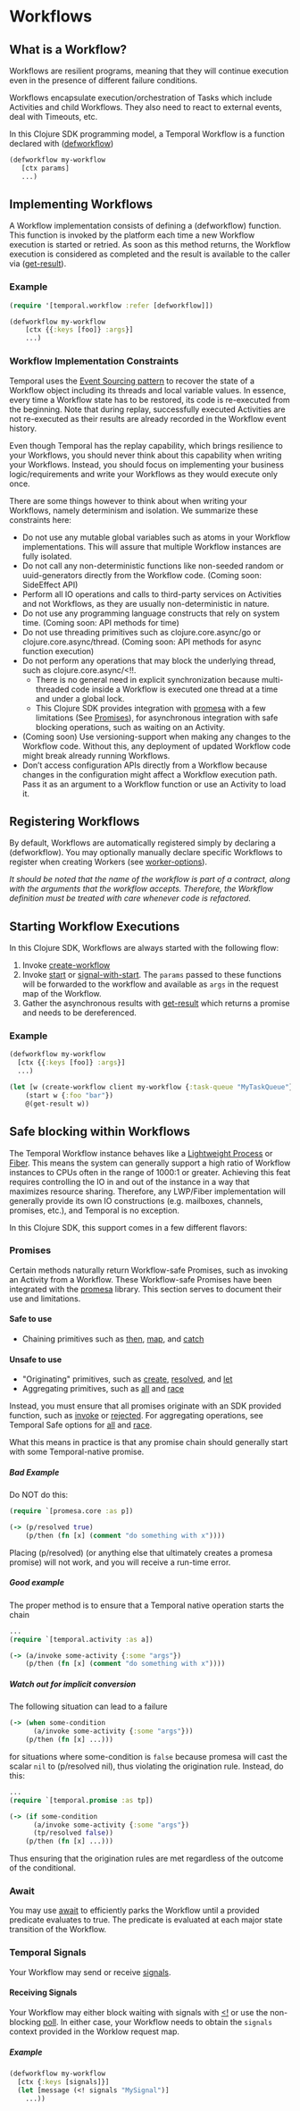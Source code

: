# Workflows

## What is a Workflow?

Workflows are resilient programs, meaning that they will continue execution even in the presence of different failure conditions.

Workflows encapsulate execution/orchestration of Tasks which include Activities and child Workflows. They also need to react to external events, deal with Timeouts, etc.

In this Clojure SDK programming model, a Temporal Workflow is a function declared with ([defworkflow](https://cljdoc.org/d/io.github.manetu/temporal-sdk/0.7.0/api/temporal.workflow#defworkflow))

```clojure
(defworkflow my-workflow
   [ctx params]
   ...)
```

## Implementing Workflows

A Workflow implementation consists of defining a (defworkflow) function. This function is invoked by the platform each time a new Workflow execution is started or retried. As soon as this method returns, the Workflow execution is considered as completed and the result is available to the caller via ([get-result](https://cljdoc.org/d/io.github.manetu/temporal-sdk/0.7.0/api/temporal.client.core#get-result)).

### Example

```clojure
(require '[temporal.workflow :refer [defworkflow]])

(defworkflow my-workflow
    [ctx {{:keys [foo]} :args}]
    ...)
```

### Workflow Implementation Constraints

Temporal uses the [Event Sourcing pattern](https://docs.microsoft.com/en-us/azure/architecture/patterns/event-sourcing) to recover the state of a Workflow object including its threads and local variable values. In essence, every time a Workflow state has to be restored, its code is re-executed from the beginning. Note that during replay, successfully executed Activities are not re-executed as their results are already recorded in the Workflow event history.

Even though Temporal has the replay capability, which brings resilience to your Workflows, you should never think about this capability when writing your Workflows. Instead, you should focus on implementing your business logic/requirements and write your Workflows as they would execute only once.

There are some things however to think about when writing your Workflows, namely determinism and isolation. We summarize these constraints here:

- Do not use any mutable global variables such as atoms in your Workflow implementations. This will assure that multiple Workflow instances are fully isolated.
- Do not call any non-deterministic functions like non-seeded random or uuid-generators directly from the Workflow code. (Coming soon: SideEffect API)
- Perform all IO operations and calls to third-party services on Activities and not Workflows, as they are usually non-deterministic in nature.
- Do not use any programming language constructs that rely on system time. (Coming soon: API methods for time)
- Do not use threading primitives such as clojure.core.async/go or clojure.core.async/thread. (Coming soon: API methods for async function execution)
- Do not perform any operations that may block the underlying thread, such as clojure.core.async/<!!.
  - There is no general need in explicit synchronization because multi-threaded code inside a Workflow is executed one thread at a time and under a global lock.
  - This Clojure SDK provides integration with [promesa](https://github.com/funcool/promesa) with a few limitations (See [Promises](#promises)), for asynchronous integration with safe blocking operations, such as waiting on an Activity.
- (Coming soon) Use versioning-support when making any changes to the Workflow code. Without this, any deployment of updated Workflow code might break already running Workflows.
- Don’t access configuration APIs directly from a Workflow because changes in the configuration might affect a Workflow execution path. Pass it as an argument to a Workflow function or use an Activity to load it.

## Registering Workflows

By default, Workflows are automatically registered simply by declaring a (defworkflow).  You may optionally manually declare specific Workflows to register when creating Workers (see [worker-options](https://cljdoc.org/d/io.github.manetu/temporal-sdk/0.7.0/api/temporal.client.worker#worker-options)).

*It should be noted that the name of the workflow is part of a contract, along with the arguments that the workflow accepts.  Therefore, the Workflow definition must be treated with care whenever code is refactored.*

## Starting Workflow Executions

In this Clojure SDK, Workflows are always started with the following flow:

1. Invoke [create-workflow](https://cljdoc.org/d/io.github.manetu/temporal-sdk/0.7.0/api/temporal.client.core#create-workflow)
2. Invoke [start](https://cljdoc.org/d/io.github.manetu/temporal-sdk/0.7.0/api/temporal.client.core#start) or [signal-with-start](https://cljdoc.org/d/io.github.manetu/temporal-sdk/0.7.0/api/temporal.client.core#signal-with-start).  The `params` passed to these functions will be forwarded to the workflow and available as `args` in the request map of the Workflow.
3. Gather the asynchronous results with [get-result](https://cljdoc.org/d/io.github.manetu/temporal-sdk/0.7.0/api/temporal.client.core#get-result) which returns a promise and needs to be dereferenced.

### Example

```clojure
(defworkflow my-workflow
  [ctx {{:keys [foo]} :args}] 
  ...)

(let [w (create-workflow client my-workflow {:task-queue "MyTaskQueue"})]
    (start w {:foo "bar"})
    @(get-result w))
```

## Safe blocking within Workflows

The Temporal Workflow instance behaves like a [Lightweight Process](https://en.wikipedia.org/wiki/Light-weight_process) or [Fiber](https://en.wikipedia.org/wiki/Fiber_(computer_science)).  This means the system can generally support a high ratio of Workflow instances to CPUs often in the range of 1000:1 or greater.  Achieving this feat requires controlling the IO in and out of the instance in a way that maximizes resource sharing.  Therefore, any LWP/Fiber implementation will generally provide its own IO constructions (e.g. mailboxes, channels, promises, etc.), and Temporal is no exception.

In this Clojure SDK, this support comes in a few different flavors:

### Promises

Certain methods naturally return Workflow-safe Promises, such as invoking an Activity from a Workflow.  These Workflow-safe Promises have been integrated with the [promesa](https://github.com/funcool/promesa) library.  This section serves to document their use and limitations.

#### Safe to use

- Chaining primitives such as [then](https://funcool.github.io/promesa/latest/promesa.core.html#var-then.27), [map](https://funcool.github.io/promesa/latest/promesa.core.html#var-map), and [catch](https://funcool.github.io/promesa/latest/promesa.core.html#var-catch)

#### Unsafe to use

- "Originating" primitives, such as [create](https://funcool.github.io/promesa/latest/promesa.core.html#var-create), [resolved](https://funcool.github.io/promesa/latest/promesa.core.html#var-resolved), and [let](https://funcool.github.io/promesa/latest/promesa.core.html#var-let)
- Aggregating primitives, such as [all](https://funcool.github.io/promesa/latest/promesa.core.html#var-all) and [race](https://funcool.github.io/promesa/latest/promesa.core.html#var-race)

Instead, you must ensure that all promises originate with an SDK provided function, such as [invoke](https://cljdoc.org/d/io.github.manetu/temporal-sdk/0.7.0/api/temporal.activity#invoke) or [rejected](https://cljdoc.org/d/io.github.manetu/temporal-sdk/0.7.0/api/temporal.promise#rejected).  For aggregating operations, see Temporal Safe options for [all](https://cljdoc.org/d/io.github.manetu/temporal-sdk/0.7.0/api/temporal.promise#all) and [race](https://cljdoc.org/d/io.github.manetu/temporal-sdk/0.7.0/api/temporal.promise#race).

What this means in practice is that any promise chain should generally start with some Temporal-native promise.

##### Bad Example

Do NOT do this:

```clojure
(require `[promesa.core :as p])

(-> (p/resolved true)
    (p/then (fn [x] (comment "do something with x"))))
```

Placing (p/resolved) (or anything else that ultimately creates a promesa promise) will not work, and you will receive a run-time error.

##### Good example

The proper method is to ensure that a Temporal native operation starts the chain

```clojure
...
(require `[temporal.activity :as a])

(-> (a/invoke some-activity {:some "args"})
    (p/then (fn [x] (comment "do something with x"))))
```

##### Watch out for implicit conversion

The following situation can lead to a failure

```clojure
(-> (when some-condition
      (a/invoke some-activity {:some "args"}))
    (p/then (fn [x] ...)))
```

for situations where some-condition is `false` because promesa will cast the scalar `nil` to (p/resolved nil), thus violating the origination rule. Instead, do this:

```clojure
...
(require `[temporal.promise :as tp])

(-> (if some-condition
      (a/invoke some-activity {:some "args"})
      (tp/resolved false))
    (p/then (fn [x] ...)))
```

Thus ensuring that the origination rules are met regardless of the outcome of the conditional.

### Await

You may use [await](https://cljdoc.org/d/io.github.manetu/temporal-sdk/0.7.0/api/temporal.core#await) to efficiently parks the Workflow until a provided predicate evaluates to true.  The predicate is evaluated at each major state transition of the Workflow.

### Temporal Signals

Your Workflow may send or receive [signals](https://cljdoc.org/d/io.github.manetu/temporal-sdk/0.7.0/api/temporal.signals).

#### Receiving Signals

Your Workflow may either block waiting with signals with [<!](https://cljdoc.org/d/io.github.manetu/temporal-sdk/0.7.0/api/temporal.signals#%3C!) or use the non-blocking [poll](https://cljdoc.org/d/io.github.manetu/temporal-sdk/0.7.0/api/temporal.signals#poll).  In either case, your Workflow needs to obtain the `signals` context provided in the Worklow request map.

##### Example

```clojure
(defworkflow my-workflow
  [ctx {:keys [signals]}]
  (let [message (<! signals "MySignal")]
    ...))
```